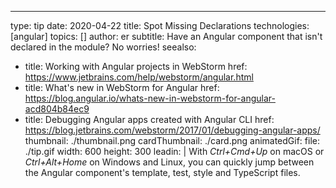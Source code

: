 ---
type: tip
date: 2020-04-22
title: Spot Missing Declarations
technologies: [angular]
topics: []
author: er
subtitle: Have an Angular component that isn't declared in the module? No worries!
seealso:
- title: Working with Angular projects in WebStorm
  href: https://www.jetbrains.com/help/webstorm/angular.html
- title: What's new in WebStorm for Angular
  href: https://blog.angular.io/whats-new-in-webstorm-for-angular-acd804b84ec9
- title: Debugging Angular apps created with Angular CLI
  href: https://blog.jetbrains.com/webstorm/2017/01/debugging-angular-apps/
thumbnail: ./thumbnail.png
cardThumbnail: ./card.png
animatedGif:
  file: ./tip.gif
  width: 600
  height: 300
leadin: |
  With *Ctrl+Cmd+Up* on macOS or *Ctrl+Alt+Home* on Windows and Linux, you can quickly jump between the Angular component's template, test, style and TypeScript files.
